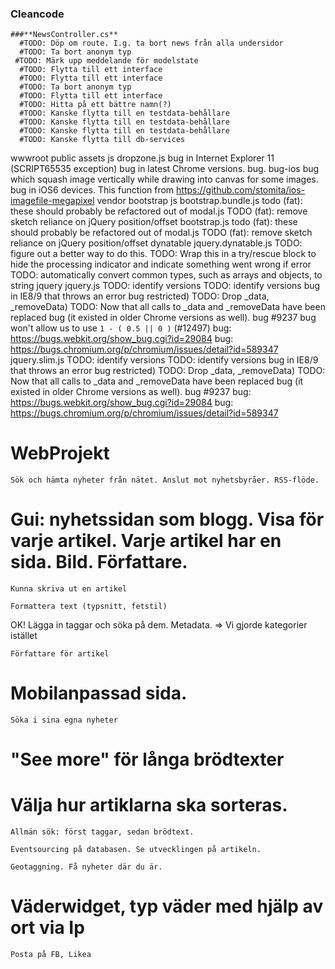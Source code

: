 ### Cleancode

    ###**NewsController.cs**
      #TODO: Döp om route. I.g. ta bort news från alla undersidor
      #TODO: Ta bort anonym typ
     #TODO: Märk upp meddelande för modelstate
      #TODO: Flytta till ett interface
      #TODO: Flytta till ett interface
      #TODO: Ta bort anonym typ
      #TODO: Flytta till ett interface
      #TODO: Hitta på ett bättre namn(?)
      #TODO: Kanske flytta till en testdata-behållare
      #TODO: Kanske flytta till en testdata-behållare
      #TODO: Kanske flytta till en testdata-behållare
      #TODO: Kanske flytta till db-services
  wwwroot
    public
      assets
        js
          dropzone.js
            bug in Internet Explorer 11 (SCRIPT65535 exception)
            bug in latest Chrome versions.
            bug.
            bug-ios
            bug which squash image vertically while drawing into canvas for some images.
            bug in iOS6 devices. This function from https://github.com/stomita/ios-imagefile-megapixel
        vendor
          bootstrap
            js
              bootstrap.bundle.js
                todo (fat): these should probably be refactored out of modal.js
                TODO (fat): remove sketch reliance on jQuery position/offset
              bootstrap.js
                todo (fat): these should probably be refactored out of modal.js
                TODO (fat): remove sketch reliance on jQuery position/offset
          dynatable
            jquery.dynatable.js
              TODO: figure out a better way to do this.
              TODO: Wrap this in a try/rescue block to hide the processing indicator and indicate something went wrong if error
              TODO: automatically convert common types, such as arrays and objects, to string
          jquery
            jquery.js
              TODO: identify versions
              TODO: identify versions
              bug in IE8/9 that throws an error
              bug restricted)
              TODO: Drop _data, _removeData)
              TODO: Now that all calls to _data and _removeData have been replaced
              bug (it existed in older Chrome versions as well).
              bug #9237
              bug won't allow us to use `1 - ( 0.5 || 0 )` (#12497)
              bug: https://bugs.webkit.org/show_bug.cgi?id=29084
              bug: https://bugs.chromium.org/p/chromium/issues/detail?id=589347
            jquery.slim.js
              TODO: identify versions
              TODO: identify versions
              bug in IE8/9 that throws an error
              bug restricted)
              TODO: Drop _data, _removeData)
              TODO: Now that all calls to _data and _removeData have been replaced
              bug (it existed in older Chrome versions as well).
              bug #9237
              bug: https://bugs.webkit.org/show_bug.cgi?id=29084
              bug: https://bugs.chromium.org/p/chromium/issues/detail?id=589347


# WebProjekt



    Sök och hämta nyheter från nätet. Anslut mot nyhetsbyråer. RSS-flöde.

#    Gui: nyhetssidan som blogg. Visa för varje artikel. Varje artikel har en sida. Bild. Författare.

    Kunna skriva ut en artikel

    Formattera text (typsnitt, fetstil)

OK! Lägga in taggar och söka på dem. Metadata. => Vi gjorde kategorier istället

    Författare för artikel

#    Mobilanpassad sida.

    Söka i sina egna nyheter

#   "See more" för långa brödtexter
    

#    Välja hur artiklarna ska sorteras.

    Allmän sök: först taggar, sedan brödtext.

    Eventsourcing på databasen. Se utvecklingen på artikeln.

    Geotaggning. Få nyheter där du är.
    
   # Väderwidget, typ väder med hjälp av ort via Ip
    
    Posta på FB, Likea
    

